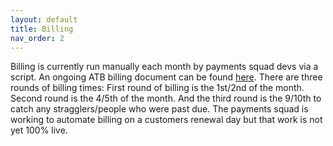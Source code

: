 ```yaml
---
layout: default
title: Billing
nav_order: 2
---
```

Billing is currently run manually each month by payments squad devs via a script. An ongoing ATB billing document can be found [here](https://docs.google.com/document/d/1zkjoVMLX113rwAIrDcXTbe9os2pbkmq0F6kstZADcWo/edit?usp=sharing). There are three rounds of billing times: First round of billing is the 1st/2nd of the month. Second round is the 4/5th of the month. And the third round is the 9/10th to catch any stragglers/people who were past due. The payments squad is working to automate billing on a customers renewal day but that work is not yet 100% live.